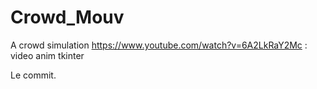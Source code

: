 # Crowd_Mouv
A crowd simulation 
https://www.youtube.com/watch?v=6A2LkRaY2Mc : video anim tkinter

Le commit.